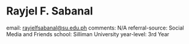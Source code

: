 # Rayjel F. Sabanal

email: rayjelfsabanal@su.edu.ph
comments: N/A
referral-source: Social Media and Friends 
school: Silliman University 
year-level: 3rd Year
